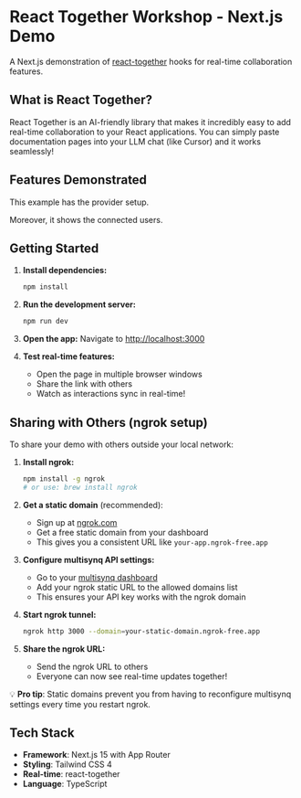 # React Together Workshop - Next.js Demo

A Next.js demonstration of [react-together](https://react-together.dev/) hooks for real-time collaboration features.

## What is React Together?

React Together is an AI-friendly library that makes it incredibly easy to add real-time collaboration to your React applications. You can simply paste documentation pages into your LLM chat (like Cursor) and it works seamlessly!

## Features Demonstrated

This example has the provider setup.

Moreover, it shows the connected users.

## Getting Started

1. **Install dependencies:**
   ```bash
   npm install
   ```

2. **Run the development server:**
   ```bash
   npm run dev
   ```

3. **Open the app:**
   Navigate to [http://localhost:3000](http://localhost:3000)

4. **Test real-time features:**
   - Open the page in multiple browser windows
   - Share the link with others
   - Watch as interactions sync in real-time!

## Sharing with Others (ngrok setup)

To share your demo with others outside your local network:

1. **Install ngrok:**
   ```bash
   npm install -g ngrok
   # or use: brew install ngrok
   ```

2. **Get a static domain** (recommended):
   - Sign up at [ngrok.com](https://ngrok.com) 
   - Get a free static domain from your dashboard
   - This gives you a consistent URL like `your-app.ngrok-free.app`

3. **Configure multisynq API settings:**
   - Go to your [multisynq dashboard](https://multisynq.io)
   - Add your ngrok static URL to the allowed domains list
   - This ensures your API key works with the ngrok domain

4. **Start ngrok tunnel:**
   ```bash
   ngrok http 3000 --domain=your-static-domain.ngrok-free.app
   ```

5. **Share the ngrok URL:**
   - Send the ngrok URL to others
   - Everyone can now see real-time updates together!

💡 **Pro tip**: Static domains prevent you from having to reconfigure multisynq settings every time you restart ngrok.

## Tech Stack

- **Framework**: Next.js 15 with App Router
- **Styling**: Tailwind CSS 4
- **Real-time**: react-together
- **Language**: TypeScript
